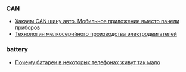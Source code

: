 ### CAN
- [Хакаем CAN шину авто. Мобильное приложение вместо панели приборов](https://habr.com/ru/articles/544144/comments/#comment_22748730)
- [Технология мелкосерийного производства электродвигателей](https://habr.com/ru/articles/949110/#comment_28865538)

### battery
- [Почему батареи в некоторых телефонах живут так мало](https://habr.com/ru/companies/ruvds/articles/954762/)

